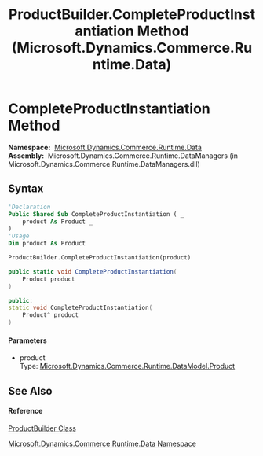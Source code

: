 ﻿---
title: ProductBuilder.CompleteProductInstantiation Method  (Microsoft.Dynamics.Commerce.Runtime.Data)
TOCTitle: CompleteProductInstantiation Method
ms:assetid: M:Microsoft.Dynamics.Commerce.Runtime.Data.ProductBuilder.CompleteProductInstantiation(Microsoft.Dynamics.Commerce.Runtime.DataModel.Product)
ms:mtpsurl: https://technet.microsoft.com/en-us/library/microsoft.dynamics.commerce.runtime.data.productbuilder.completeproductinstantiation(v=AX.60)
ms:contentKeyID: 65322751
ms.date: 05/18/2015
mtps_version: v=AX.60
f1_keywords:
- Microsoft.Dynamics.Commerce.Runtime.Data.ProductBuilder.CompleteProductInstantiation
dev_langs:
- CSharp
- C++
- VB
---

# CompleteProductInstantiation Method

**Namespace:**  [Microsoft.Dynamics.Commerce.Runtime.Data](microsoft-dynamics-commerce-runtime-data-namespace.md)  
**Assembly:**  Microsoft.Dynamics.Commerce.Runtime.DataManagers (in Microsoft.Dynamics.Commerce.Runtime.DataManagers.dll)

## Syntax

``` vb
'Declaration
Public Shared Sub CompleteProductInstantiation ( _
    product As Product _
)
'Usage
Dim product As Product

ProductBuilder.CompleteProductInstantiation(product)
```

``` csharp
public static void CompleteProductInstantiation(
    Product product
)
```

``` c++
public:
static void CompleteProductInstantiation(
    Product^ product
)
```

#### Parameters

  - product  
    Type: [Microsoft.Dynamics.Commerce.Runtime.DataModel.Product](product-class-microsoft-dynamics-commerce-runtime-datamodel.md)  

## See Also

#### Reference

[ProductBuilder Class](productbuilder-class-microsoft-dynamics-commerce-runtime-data.md)

[Microsoft.Dynamics.Commerce.Runtime.Data Namespace](microsoft-dynamics-commerce-runtime-data-namespace.md)

